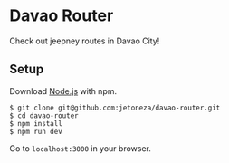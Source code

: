 # Davao Router

Check out jeepney routes in Davao City!

## Setup
Download [Node.js](https://nodejs.org/) with npm.

```
$ git clone git@github.com:jetoneza/davao-router.git
$ cd davao-router
$ npm install
$ npm run dev
```

Go to `localhost:3000` in your browser.
